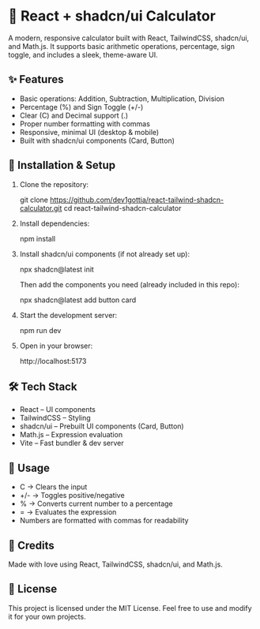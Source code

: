 
🧮 React + shadcn/ui Calculator
================================

A modern, responsive calculator built with React, TailwindCSS, shadcn/ui, and Math.js.
It supports basic arithmetic operations, percentage, sign toggle, and includes a sleek, theme-aware UI.


✨ Features
-----------
- Basic operations: Addition, Subtraction, Multiplication, Division
- Percentage (%) and Sign Toggle (+/-)
- Clear (C) and Decimal support (.)
- Proper number formatting with commas
- Responsive, minimal UI (desktop & mobile)
- Built with shadcn/ui components (Card, Button)


🚀 Installation & Setup
-----------------------
1. Clone the repository:

   git clone https://github.com/dev1gottia/react-tailwind-shadcn-calculator.git
   cd react-tailwind-shadcn-calculator

2. Install dependencies:

   npm install

3. Install shadcn/ui components (if not already set up):

   npx shadcn@latest init

   Then add the components you need (already included in this repo):

   npx shadcn@latest add button card

4. Start the development server:

   npm run dev

5. Open in your browser:

   http://localhost:5173


🛠 Tech Stack
--------------
- React – UI components
- TailwindCSS – Styling
- shadcn/ui – Prebuilt UI components (Card, Button)
- Math.js – Expression evaluation
- Vite – Fast bundler & dev server


🎯 Usage
---------
- C → Clears the input
- +/- → Toggles positive/negative
- % → Converts current number to a percentage
- = → Evaluates the expression
- Numbers are formatted with commas for readability


🖤 Credits
-----------
Made with love using React, TailwindCSS, shadcn/ui, and Math.js.


📜 License
-----------
This project is licensed under the MIT License.
Feel free to use and modify it for your own projects.
